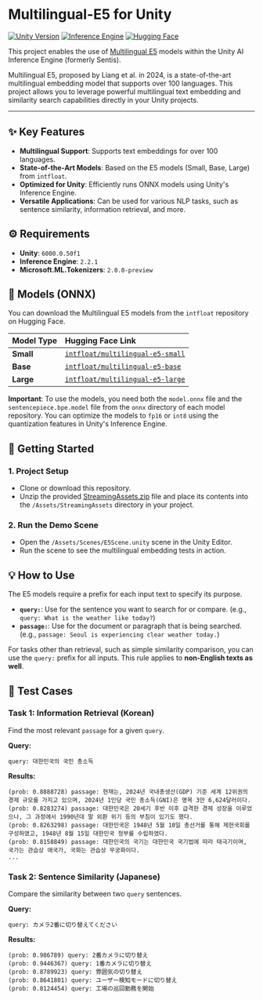 # Multilingual-E5 for Unity

[![Unity Version](https://img.shields.io/badge/Unity-6000.0.50f1+-black.svg?style=for-the-badge&logo=unity)](https://unity.com/)
[![Inference Engine](https://img.shields.io/badge/Inference-2.2.1-blue.svg?style=for-the-badge)](https://docs.unity3d.com/Packages/com.unity.ai.inference@2.2/manual/index.html)
[![Hugging Face](https://img.shields.io/badge/%F0%9F%A4%97%20Hugging%20Face-Models-yellow.svg?style=for-the-badge)](https://huggingface.co/collections/intfloat/multilingual-e5-text-embeddings-67b2b8bb9bff40dec9fb3534)

This project enables the use of [Multilingual E5](https://arxiv.org/abs/2402.05672) models within the Unity AI Inference Engine (formerly Sentis).

Multilingual E5, proposed by Liang et al. in 2024, is a state-of-the-art multilingual embedding model that supports over 100 languages. This project allows you to leverage powerful multilingual text embedding and similarity search capabilities directly in your Unity projects.

---

## ✨ Key Features

- **Multilingual Support**: Supports text embeddings for over 100 languages.
- **State-of-the-Art Models**: Based on the E5 models (Small, Base, Large) from `intfloat`.
- **Optimized for Unity**: Efficiently runs ONNX models using Unity's Inference Engine.
- **Versatile Applications**: Can be used for various NLP tasks, such as sentence similarity, information retrieval, and more.

## ⚙️ Requirements

- **Unity**: `6000.0.50f1`
- **Inference Engine**: `2.2.1`
- **Microsoft.ML.Tokenizers**: `2.0.0-preview`

## 🧠 Models (ONNX)

You can download the Multilingual E5 models from the `intfloat` repository on Hugging Face.

| Model Type | Hugging Face Link |
| :--- | :--- |
| **Small** | [`intfloat/multilingual-e5-small`](https://huggingface.co/intfloat/multilingual-e5-small) |
| **Base** | [`intfloat/multilingual-e5-base`](https://huggingface.co/intfloat/multilingual-e5-base) |
| **Large** | [`intfloat/multilingual-e5-large`](https://huggingface.co/intfloat/multilingual-e5-large) |

**Important**: To use the models, you need both the `model.onnx` file and the `sentencepiece.bpe.model` file from the `onnx` directory of each model repository. You can optimize the models to `fp16` or `int8` using the quantization features in Unity's Inference Engine.

## 🚀 Getting Started

### 1. Project Setup

- Clone or download this repository.
- Unzip the provided [StreamingAssets.zip](https://drive.google.com/file/d/1j_YW7SJTRZM0DwN8nugjjYO-9XE_h2OK/view?usp=sharing) file and place its contents into the `/Assets/StreamingAssets` directory in your project.

### 2. Run the Demo Scene

- Open the `/Assets/Scenes/E5Scene.unity` scene in the Unity Editor.
- Run the scene to see the multilingual embedding tests in action.

## 💡 How to Use

The E5 models require a prefix for each input text to specify its purpose.

- **`query:`**: Use for the sentence you want to search for or compare. (e.g., `query: What is the weather like today?`)
- **`passage:`**: Use for the document or paragraph that is being searched. (e.g., `passage: Seoul is experiencing clear weather today.`)

For tasks other than retrieval, such as simple similarity comparison, you can use the `query:` prefix for all inputs. This rule applies to **non-English texts as well**.

## 🧪 Test Cases

### Task 1: Information Retrieval (Korean)

Find the most relevant `passage` for a given `query`.


**Query:**

```
query: 대한민국의 국민 총소득
```

**Results:**
```
(prob: 0.8888728) passage: 현재는, 2024년 국내총생산(GDP) 기준 세계 12위권의 경제 규모를 가지고 있으며, 2024년 1인당 국민 총소득(GNI)은 명목 3만 6,624달러이다.
(prob: 0.8283274) passage: 대한민국은 20세기 후반 이후 급격한 경제 성장을 이루었으나, 그 과정에서 1990년대 말 외환 위기 등의 부침이 있기도 했다.
(prob: 0.8263298) passage: 대한민국은 1948년 5월 10일 총선거를 통해 제헌국회를 구성하였고, 1948년 8월 15일 대한민국 정부를 수립하였다.
(prob: 0.8158849) passage: 대한민국의 국기는 대한민국 국기법에 따라 태극기이며, 국가는 관습상 애국가, 국화는 관습상 무궁화이다.
...
```

### Task 2: Sentence Similarity (Japanese)

Compare the similarity between two `query` sentences.

**Query:**
```
query: カメラ2番に切り替えてください
```

**Results:**
```
(prob: 0.986789) query: 2番カメラに切り替え
(prob: 0.9446367) query: 1番カメラに切り替え
(prob: 0.8789923) query: 雰囲気の切り替え
(prob: 0.8641801) query: ユーザー検知モードに切り替え
(prob: 0.8124454) query: 工場の巡回勤務を開始
```
